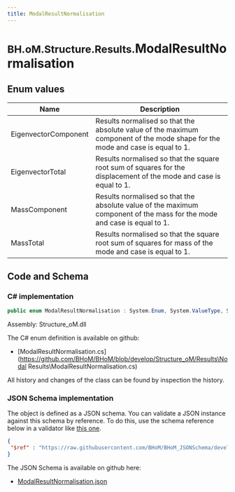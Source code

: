 ```yaml
---
title: ModalResultNormalisation
---
```


# <small>BH.oM.Structure.Results.</small>**ModalResultNormalisation**



## Enum values

| Name            | Description                                                    |
|-----------------|----------------------------------------------------------------|
| EigenvectorComponent |  Results normalised so that the absolute value of the maximum component of the mode shape for the mode and case is equal to 1.  |
| EigenvectorTotal |  Results normalised so that the square root sum of squares for the displacement of the mode and case is equal to 1.  |
| MassComponent |  Results normalised so that the absolute value of the maximum component of the mass for the mode and case is equal to 1.  |
| MassTotal |  Results normalised so that the square root sum of squares for mass of the mode and case is equal to 1.  |


## Code and Schema

### C# implementation

``` C# title="C#"
public enum ModalResultNormalisation : System.Enum, System.ValueType, System.IComparable, System.ISpanFormattable, System.IFormattable, System.IConvertible
```

Assembly: Structure_oM.dll

The C# enum definition is available on github:

- [ModalResultNormalisation.cs](https://github.com/BHoM/BHoM/blob/develop/Structure_oM/Results\Nodal Results\ModalResultNormalisation.cs)

All history and changes of the class can be found by inspection the history.
### JSON Schema implementation

The object is defined as a JSON schema. You can validate a JSON instance against this schema by reference. To do this, use the schema reference below in a validator like [this one](https://www.jsonschemavalidator.net/).

``` json title="JSON Schema"
{
 "$ref" : "https://raw.githubusercontent.com/BHoM/BHoM_JSONSchema/develop/Structure_oM/Results/ModalResultNormalisation.json"
}
```

The JSON Schema is available on github here:

- [ModalResultNormalisation.json](https://github.com/BHoM/BHoM_JSONSchema/blob/develop/Structure_oM/Results/ModalResultNormalisation.json)
